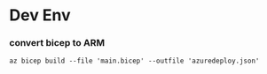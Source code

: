 # Dev Env
### convert bicep to ARM
```console
az bicep build --file 'main.bicep' --outfile 'azuredeploy.json'
```
